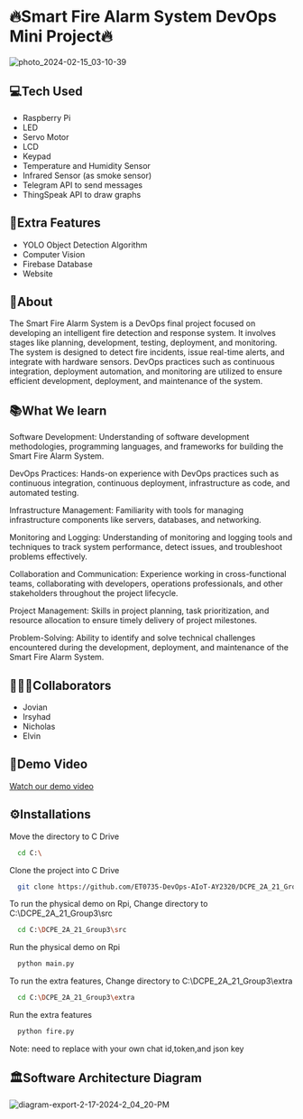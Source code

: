 <h1>🔥Smart Fire Alarm System DevOps Mini Project🔥</h1>

![photo_2024-02-15_03-10-39](https://github.com/ET0735-DevOps-AIoT-AY2320/DCPE_2A_21_Group3/assets/132749552/2ca96984-6be1-4dc2-9e39-0dba53440bbf)

<h2>💻Tech Used</h2>
<ul>
  <li>Raspberry Pi</li>
  <li>LED</li>
  <li>Servo Motor</li>
  <li>LCD</li>
  <li>Keypad</li>
  <li>Temperature and Humidity Sensor</li>
  <li>Infrared Sensor (as smoke sensor)</li>
  <li>Telegram API to send messages</li>
  <li>ThingSpeak API to draw graphs</li>
</ul>


<h2>🗿Extra Features</h2>
<ul>
  <li>YOLO Object Detection Algorithm</li>
  <li>Computer Vision</li>
  <li>Firebase Database</li>
  <li>Website</li>
</ul>


<h2>🚀About</h2>
The Smart Fire Alarm System is a DevOps final project focused on developing an intelligent fire detection and response system. It involves stages like planning, development, testing, deployment, and monitoring. The system is designed to detect fire incidents, issue real-time alerts, and integrate with hardware sensors. 
DevOps practices such as continuous integration, deployment automation, and monitoring are utilized to ensure efficient development, deployment, and maintenance of the system.

<h2>📚What We learn </h2>
Software Development: Understanding of software development methodologies, programming languages, and frameworks for building the Smart Fire Alarm System.

DevOps Practices: Hands-on experience with DevOps practices such as continuous integration, continuous deployment, infrastructure as code, and automated testing.

Infrastructure Management: Familiarity with tools for managing infrastructure components like servers, databases, and networking.

Monitoring and Logging: Understanding of monitoring and logging tools and techniques to track system performance, detect issues, and troubleshoot problems effectively.

Collaboration and Communication: Experience working in cross-functional teams, collaborating with developers, operations professionals, and other stakeholders throughout the project lifecycle.

Project Management: Skills in project planning, task prioritization, and resource allocation to ensure timely delivery of project milestones.

Problem-Solving: Ability to identify and solve technical challenges encountered during the development, deployment, and maintenance of the Smart Fire Alarm System.

<h2>👨🏻‍💻Collaborators</h2>
<ul>
  <li>Jovian</li>
  <li>Irsyhad</li>
  <li>Nicholas</li>
  <li>Elvin</li>
</ul>

## 🔗Demo Video

[Watch our demo video](https://streamable.com/mwv35e)

<h2>⚙️Installations</h2>
Move the directory to C Drive

```bash
  cd C:\
```

Clone the project into C Drive

```bash
  git clone https://github.com/ET0735-DevOps-AIoT-AY2320/DCPE_2A_21_Group3
```
To run the physical demo on Rpi,  Change directory to C:\DCPE_2A_21_Group3\src

```bash
  cd C:\DCPE_2A_21_Group3\src
```

Run the physical demo on Rpi

```bash
  python main.py
```

To run the extra features,  Change directory to C:\DCPE_2A_21_Group3\extra

```bash
  cd C:\DCPE_2A_21_Group3\extra
```

Run the extra features

```bash
  python fire.py
```

Note: need to replace with your own chat id,token,and json key 

<h2>🏛️Software Architecture Diagram</h2>

![diagram-export-2-17-2024-2_04_20-PM](https://github.com/ET0735-DevOps-AIoT-AY2320/DCPE_2A_21_Group3/assets/132749552/f6ae7b8f-c783-417d-beff-8707e0c4c954)


